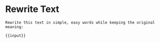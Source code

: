 # Rewrite Text

```
Rewrite this text in simple, easy words while keeping the original meaning:

{{input}}
```
